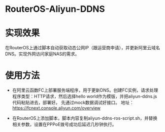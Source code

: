 # RouterOS-Aliyun-DDNS

# 实现效果
在RouterOS上通过脚本自动获取动态公网IP（跟运营商申请），并更新阿里云域名DNS。实现外网访问家庭NAS的需求。

# 使用方法
- 在阿里云函数FC上部署服务端程序，用于更新DNS。创建FC实例，请求处理程序类型：HTTP请求，然后选择hello world作为模版，并把aliyun-ddns.js代码粘贴进去，部署好。
先通过mock数据调试好接口。
地址：https://fcnext.console.aliyun.com/overview

- 在RouterOS上添加脚本，脚本内容复制aliyun-ddns-ros-script.sh，并替换相关参数，设置在PPPoE拨号成功后延迟几秒钟执行。
